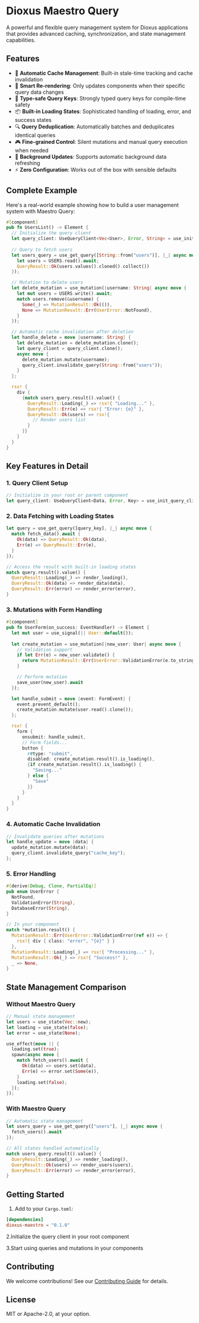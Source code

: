 # Dioxus Maestro Query

A powerful and flexible query management system for Dioxus applications that provides advanced caching, synchronization, and state management capabilities.

## Features

- 🚀 **Automatic Cache Management**: Built-in stale-time tracking and cache invalidation
- 🔄 **Smart Re-rendering**: Only updates components when their specific query data changes
- 🎯 **Type-safe Query Keys**: Strongly typed query keys for compile-time safety
- 📦 **Built-in Loading States**: Sophisticated handling of loading, error, and success states
- 🔍 **Query Deduplication**: Automatically batches and deduplicates identical queries
- 🎮 **Fine-grained Control**: Silent mutations and manual query execution when needed
- 🔄 **Background Updates**: Supports automatic background data refreshing
- ⚡ **Zero Configuration**: Works out of the box with sensible defaults

## Complete Example

Here's a real-world example showing how to build a user management system with Maestro Query:

```rust
#[component]
pub fn UsersList() -> Element {
  // Initialize the query client
  let query_client: UseQueryClient<Vec<User>, Error, String> = use_init_query_client();
  
  // Query to fetch users
  let users_query = use_get_query([String::from("users")], |_| async move {
    let users = USERS.read().await;
    QueryResult::Ok(users.values().cloned().collect())
  });

  // Mutation to delete users
  let delete_mutation = use_mutation(|username: String| async move {
    let mut users = USERS.write().await;
    match users.remove(&username) {
      Some(_) => MutationResult::Ok(()),
      None => MutationResult::Err(UserError::NotFound),
    }
  });

  // Automatic cache invalidation after deletion
  let handle_delete = move |username: String| {
    let delete_mutation = delete_mutation.clone();
    let query_client = query_client.clone();
    async move {
      delete_mutation.mutate(username);
      query_client.invalidate_query(String::from("users"));
    }
  };

  rsx! {
    div {
      {match users_query.result().value() {
        QueryResult::Loading(_) => rsx!{ "Loading..." },
        QueryResult::Err(e) => rsx!{ "Error: {e}" },
        QueryResult::Ok(users) => rsx!{
          // Render users list
        }
      }}
    }
  }
}
```

## Key Features in Detail

### 1. Query Client Setup

```rust
// Initialize in your root or parent component
let query_client: UseQueryClient<Data, Error, Key> = use_init_query_client();
```

### 2. Data Fetching with Loading States

```rust
let query = use_get_query([query_key], |_| async move {
  match fetch_data().await {
    Ok(data) => QueryResult::Ok(data),
    Err(e) => QueryResult::Err(e),
  }
});

// Access the result with built-in loading states
match query.result().value() {
  QueryResult::Loading(_) => render_loading(),
  QueryResult::Ok(data) => render_data(data),
  QueryResult::Err(error) => render_error(error),
}
```

### 3. Mutations with Form Handling

```rust
#[component]
pub fn UserForm(on_success: EventHandler) -> Element {
  let mut user = use_signal(|| User::default());
  
  let create_mutation = use_mutation(|new_user: User| async move {
    // Validation support
    if let Err(e) = new_user.validate() {
      return MutationResult::Err(UserError::ValidationError(e.to_string()));
    }

    // Perform mutation
    save_user(new_user).await
  });

  let handle_submit = move |event: FormEvent| {
    event.prevent_default();
    create_mutation.mutate(user.read().clone());
  };

  rsx! {
    form {
      onsubmit: handle_submit,
      // Form fields...
      button {
        r#type: "submit",
        disabled: create_mutation.result().is_loading(),
        {if create_mutation.result().is_loading() { 
          "Saving..." 
        } else { 
          "Save" 
        }}
      }
    }
  }
}
```

### 4. Automatic Cache Invalidation

```rust
// Invalidate queries after mutations
let handle_update = move |data| {
  update_mutation.mutate(data);
  query_client.invalidate_query("cache_key");
};
```

### 5. Error Handling

```rust
#[derive(Debug, Clone, PartialEq)]
pub enum UserError {
  NotFound,
  ValidationError(String),
  DatabaseError(String),
}

// In your component
match *mutation.result() {
  MutationResult::Err(UserError::ValidationError(ref e)) => {
    rsx!{ div { class: "error", "{e}" } }
  },
  MutationResult::Loading(_) => rsx!{ "Processing..." },
  MutationResult::Ok(_) => rsx!{ "Success!" },
  _ => None,
}
```

## State Management Comparison

### Without Maestro Query

```rust
// Manual state management
let users = use_state(Vec::new);
let loading = use_state(false);
let error = use_state(None);

use_effect(move || {
  loading.set(true);
  spawn(async move {
    match fetch_users().await {
      Ok(data) => users.set(data),
      Err(e) => error.set(Some(e)),
    }
    loading.set(false);
  });
});
```

### With Maestro Query

```rust
// Automatic state management
let users_query = use_get_query(["users"], |_| async move {
  fetch_users().await
});

// All states handled automatically
match users_query.result().value() {
  QueryResult::Loading(_) => render_loading(),
  QueryResult::Ok(users) => render_users(users),
  QueryResult::Err(error) => render_error(error),
}
```

## Getting Started

1. Add to your `Cargo.toml`:

```toml
[dependencies]
dioxus-maestro = "0.1.0"
```

2.Initialize the query client in your root component

3.Start using queries and mutations in your components

## Contributing

We welcome contributions! See our [Contributing Guide](CONTRIBUTING.md) for details.

## License

MIT or Apache-2.0, at your option.
